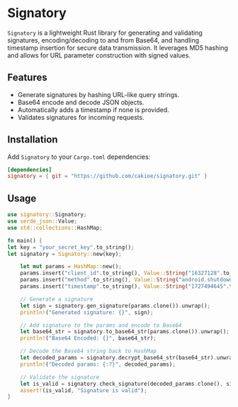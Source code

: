 # Signatory

`Signatory` is a lightweight Rust library for generating and validating signatures, encoding/decoding to and from Base64, and handling timestamp insertion for secure data transmission. It leverages MD5 hashing and allows for URL parameter construction with signed values.

## Features

- Generate signatures by hashing URL-like query strings.
- Base64 encode and decode JSON objects.
- Automatically adds a timestamp if none is provided.
- Validates signatures for incoming requests.

## Installation

Add `Signatory` to your `Cargo.toml` dependencies:

```toml
[dependencies]
signatory = { git = "https://github.com/cakioe/signatory.git" }
```

## Usage

```rust
use signatory::Signatory;
use serde_json::Value;
use std::collections::HashMap;

fn main() {
let key = "your_secret_key".to_string();
let signatory = Signatory::new(key);

    let mut params = HashMap::new();
    params.insert("client_id".to_string(), Value::String("16327128".to_string()));
    params.insert("method".to_string(), Value::String("android.shutdown".to_string()));
    params.insert("timestamp".to_string(), Value::String("1727494645".to_string()));

    // Generate a signature
    let sign = signatory.gen_signature(params.clone()).unwrap();
    println!("Generated signature: {}", sign);

    // Add signature to the params and encode to Base64
    let base64_str = signatory.to_base64_str(params.clone()).unwrap();
    println!("Base64 Encoded: {}", base64_str);

    // Decode the Base64 string back to HashMap
    let decoded_params = signatory.decrypt_base64_str(base64_str).unwrap();
    println!("Decoded params: {:?}", decoded_params);

    // Validate the signature
    let is_valid = signatory.check_signature(decoded_params.clone(), sign.clone());
    assert!(is_valid, "Signature is valid");
}

```